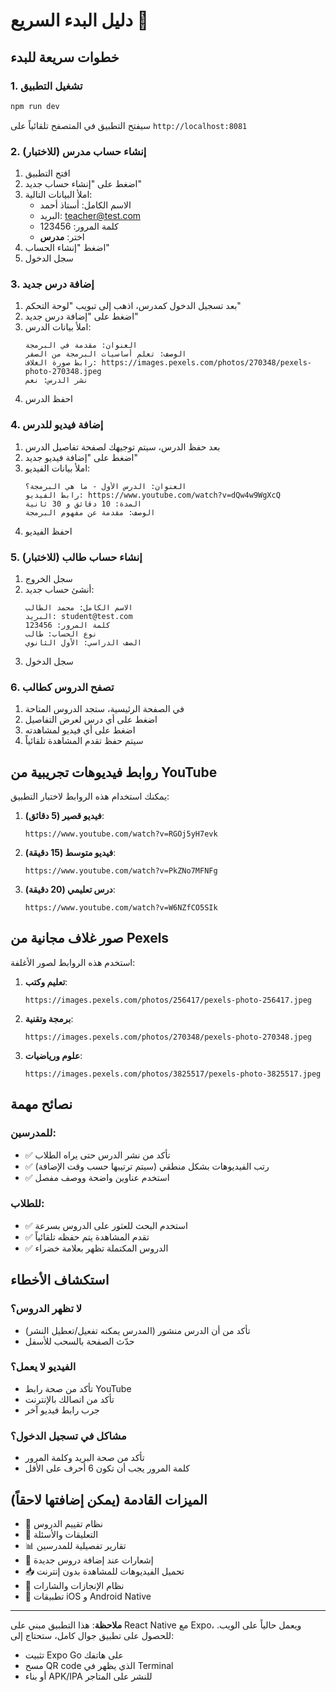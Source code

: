 # دليل البدء السريع 🚀

## خطوات سريعة للبدء

### 1. تشغيل التطبيق

```bash
npm run dev
```

سيفتح التطبيق في المتصفح تلقائياً على `http://localhost:8081`

### 2. إنشاء حساب مدرس (للاختبار)

1. افتح التطبيق
2. اضغط على "إنشاء حساب جديد"
3. املأ البيانات التالية:
   - الاسم الكامل: أستاذ أحمد
   - البريد: teacher@test.com
   - كلمة المرور: 123456
   - اختر: **مدرس**
4. اضغط "إنشاء الحساب"
5. سجل الدخول

### 3. إضافة درس جديد

1. بعد تسجيل الدخول كمدرس، اذهب إلى تبويب "لوحة التحكم"
2. اضغط على "إضافة درس جديد"
3. املأ بيانات الدرس:
   ```
   العنوان: مقدمة في البرمجة
   الوصف: تعلم أساسيات البرمجة من الصفر
   رابط صورة الغلاف: https://images.pexels.com/photos/270348/pexels-photo-270348.jpeg
   نشر الدرس: نعم
   ```
4. احفظ الدرس

### 4. إضافة فيديو للدرس

1. بعد حفظ الدرس، سيتم توجيهك لصفحة تفاصيل الدرس
2. اضغط على "إضافة فيديو جديد"
3. املأ بيانات الفيديو:
   ```
   العنوان: الدرس الأول - ما هي البرمجة؟
   رابط الفيديو: https://www.youtube.com/watch?v=dQw4w9WgXcQ
   المدة: 10 دقائق و 30 ثانية
   الوصف: مقدمة عن مفهوم البرمجة
   ```
4. احفظ الفيديو

### 5. إنشاء حساب طالب (للاختبار)

1. سجل الخروج
2. أنشئ حساب جديد:
   ```
   الاسم الكامل: محمد الطالب
   البريد: student@test.com
   كلمة المرور: 123456
   نوع الحساب: طالب
   الصف الدراسي: الأول الثانوي
   ```
3. سجل الدخول

### 6. تصفح الدروس كطالب

1. في الصفحة الرئيسية، ستجد الدروس المتاحة
2. اضغط على أي درس لعرض التفاصيل
3. اضغط على أي فيديو لمشاهدته
4. سيتم حفظ تقدم المشاهدة تلقائياً

## روابط فيديوهات تجريبية من YouTube

يمكنك استخدام هذه الروابط لاختبار التطبيق:

1. **فيديو قصير (5 دقائق)**:
   ```
   https://www.youtube.com/watch?v=RGOj5yH7evk
   ```

2. **فيديو متوسط (15 دقيقة)**:
   ```
   https://www.youtube.com/watch?v=PkZNo7MFNFg
   ```

3. **درس تعليمي (20 دقيقة)**:
   ```
   https://www.youtube.com/watch?v=W6NZfCO5SIk
   ```

## صور غلاف مجانية من Pexels

استخدم هذه الروابط لصور الأغلفة:

1. **تعليم وكتب**:
   ```
   https://images.pexels.com/photos/256417/pexels-photo-256417.jpeg
   ```

2. **برمجة وتقنية**:
   ```
   https://images.pexels.com/photos/270348/pexels-photo-270348.jpeg
   ```

3. **علوم ورياضيات**:
   ```
   https://images.pexels.com/photos/3825517/pexels-photo-3825517.jpeg
   ```

## نصائح مهمة

### للمدرسين:
- ✅ تأكد من نشر الدرس حتى يراه الطلاب
- ✅ رتب الفيديوهات بشكل منطقي (سيتم ترتيبها حسب وقت الإضافة)
- ✅ استخدم عناوين واضحة ووصف مفصل

### للطلاب:
- ✅ استخدم البحث للعثور على الدروس بسرعة
- ✅ تقدم المشاهدة يتم حفظه تلقائياً
- ✅ الدروس المكتملة تظهر بعلامة خضراء

## استكشاف الأخطاء

### لا تظهر الدروس؟
- تأكد من أن الدرس منشور (المدرس يمكنه تفعيل/تعطيل النشر)
- حدّث الصفحة بالسحب للأسفل

### الفيديو لا يعمل؟
- تأكد من صحة رابط YouTube
- تأكد من اتصالك بالإنترنت
- جرب رابط فيديو آخر

### مشاكل في تسجيل الدخول؟
- تأكد من صحة البريد وكلمة المرور
- كلمة المرور يجب أن تكون 6 أحرف على الأقل

## الميزات القادمة (يمكن إضافتها لاحقاً)

- 📝 نظام تقييم الدروس
- 💬 التعليقات والأسئلة
- 📊 تقارير تفصيلية للمدرسين
- 🔔 إشعارات عند إضافة دروس جديدة
- 📥 تحميل الفيديوهات للمشاهدة بدون إنترنت
- 🎯 نظام الإنجازات والشارات
- 📱 تطبيقات iOS و Android Native

---

**ملاحظة**: هذا التطبيق مبني على React Native مع Expo، ويعمل حالياً على الويب. للحصول على تطبيق جوال كامل، ستحتاج إلى:
- تثبيت Expo Go على هاتفك
- مسح QR code الذي يظهر في Terminal
- أو بناء APK/IPA للنشر على المتاجر

